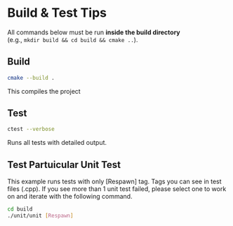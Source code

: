 
# Build & Test Tips

All commands below must be run **inside the build directory**  
(e.g., `mkdir build && cd build && cmake ..`).

## Build
```bash
cmake --build .
````

This compiles the project

## Test

```bash
ctest --verbose
```

Runs all tests with detailed output.

## Test Partuicular Unit Test

This example runs tests with only [Respawn] tag. Tags you can see in test files (.cpp).
If you see more than 1 unit test failed, please select one to work on and iterate with the following command.
```bash
cd build
./unit/unit [Respawn]
```
